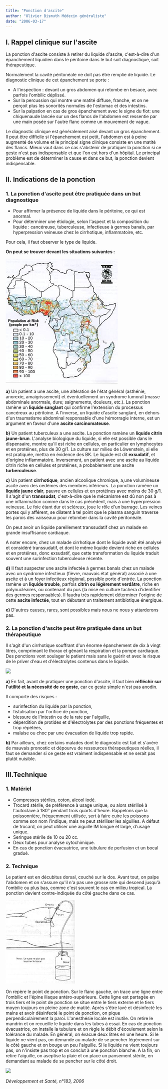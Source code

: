 ```yaml
---
title: "Ponction d'ascite"
author: "Olivier Bismuth Médecin généraliste"
date: "2006-03-17"
---
```


## I. Rappel clinique sur l'ascite

La ponction d'ascite consiste à retirer du liqui­de d'ascite, c'est-à-dire d'un épanchement liquidien dans le péritoine dans le but soit diagnostique, soit thérapeutique.

Normalement la cavité péritonéale ne doit pas être remplie de liquide. Le diagnostic clinique de cet épanchement se porte :

- A l'inspection : devant un gros abdomen qui retombe en besace, avec parfois l'ombilic déplissé.
- Sur la percussion qui montre une matité dif­fuse, franche, et on ne perçoit plus les sono­rités normales de l'estomac et des intestins.
- Sur la palpation en cas de gros épanche­ment avec le signe du flot: une chiquenaude lancée sur un des flancs de l'abdomen est ressentie par une main posée sur l'autre flanc comme un mouvement de vague.

Le diagnostic clinique est généralement aisé devant un gros épanchement. Il peut être difficile si l'épanchement est petit, l'abdomen est à peine augmenté de volume et le principal signe clinique consiste en une matité des flancs. Mieux vaut dans ce cas s'abstenir de pratiquer la ponction si ce geste n'est pas indispensable et que l'on est hors d'un hôpital. Le principal problème est de déterminer la cause et dans ce but, la ponction devient indispensable.

## II. Indications de la ponction

### 1. La ponction d'ascite peut être pratiquée dans un but diagnostique

- Pour affirmer la présence de liquide dans le péritoine, ce qui est anormal.
- Pour déterminer une étiologie, selon l'aspect et la composition du liquide : cancéreuse, tuberculeuse, infectieuse à germes banals, par hyperpression veineuse chez le cirrho­tique, inflammatoire, etc.

Pour cela, il faut observer le type de liquide.

**On peut se trouver devant les situations suivantes :**

![](image002.jpg)

**a)** Un patient a une ascite, une altéra­tion de l'état général (asthénie, anorexie, amaigrissement) et éventuellement un syndrome tumoral (masse abdominale anormale, dure; saignements, douleurs, etc.). La ponction ramène un **liquide san­glant** qui confirme l'extension du processus cancéreux au péritoine. A l'inverse, un liquide d'ascite sanglant, en dehors d'un traumatisme abdominal responsable d'une hémorragie interne, est un argument en faveur d'une **ascite carcinomateuse**.

**b)** Un patient tuberculeux a une ascite. La ponction ramène un **liquide citrin jaune-brun**. L'analyse biologique du liqui­de, si elle est possible dans le dispensaire, montre qu'il est riche en cellules, en parti­culier en lymphocytes et en protéines, plus de 30 g/1. La culture sur milieu de Löwenstein, si elle est pratiquée, mettra en évi­dence des BK. Le liquide est dit **exsudatif**, et d'origine inflammatoire. Inversement, un patient avec une ascite au liquide citrin riche en cellules et protéines, a probable­ment une ascite **turberculeuse**.

**c)** Un patient **cirrhotique**, ancien alcoolique chronique, a,une volumineuse ascite avec des oedèmes des membres inférieurs. La ponction ramène un **liquide jaune ­clair**, pauvre en cellules et en protéines avec moins de 30 g/1. Il s'agit d'un **trans­sudat**, c'est-à-dire que le mécanisme est dû non pas à une inflammation comme dans le cas précédent, mais à une hyperpression veineuse. Le foie étant dur et scléreux, joue le rôle d'un barrage. Les veines portes qui y afférent, se dilatent à tel point que le plasma sanguin traverse les parois des vaisseaux pour retomber dans la cavité péritonéale.

On peut avoir un liquide pareillement trans­sudatif chez un malade en grande insuffi­sance cardiaque.

A noter encore, chez un malade cirrhotique dont le liquide avait été analysé et considé­ré transsudatif, et dont le même liquide devient riche en cellules et en protéines, donc exsudatif, que cette transformation du liquide traduit souvent une surinfection tuberculeuse récente.

**d)** Il faut suspecter une ascite infectée à germes banals chez un malade avec un syndrome infectieux (fièvre, mauvais état général) associé à une ascite et à un foyer infectieux régional, possible porte d'entrée. La ponction ramène un **liquide trouble**, parfois **citrin ou légèrement verdâtre**, riche en polynucléaires, ou contenant du pus (la mise en culture tachera d'identi­fier des germes responsables). Il faudra très rapidement déterminer l'origine de cette **ascite infectée**, tout en débutant un trai­tement antibiotique énergique.

**e)** D'autres causes, rares, sont possibles mais nous ne nous y attarderons pas.

### 2. La ponction d'ascite peut être pratiquée dans un but thérapeutique

Il s'agit d'un cirrhotique souffrant d'un énorme épanchement de dix à vingt litres, comprimant le thorax et gênant la respiration et la pompe cardiaque. Des ponctions vont soulager le patient mais sans le guérir et avec le risque de le priver d'eau et d'électrolytes contenus dans le liquide.

![](image004.jpg)

**a)** En fait, avant de pratiquer une ponc­tion d'ascite, il faut bien **réfléchir sur l'utilité et la nécessité de ce geste**, car ce geste simple n'est pas anodin.

Il comporte des risques :

- surinfection du liquide par la ponction,
- fistulisation par l'orifice de ponction,
- blessure de l'intestin ou de la rate par l'aiguille,
- déperdition de protides et d'électrolytes par des ponctions fréquentes et trop répétées,
- malaise ou choc par une évacuation de liquide trop rapide.

**b)** Par ailleurs, chez certains malades dont le diagnostic est fait et s'avère de mauvais pronostic et dépourvu de ressources théra­peutiques réelles, il faut se demander si ce geste est vraiment indispensable et ne serait pas plutôt nuisible.

## III.Technique

### 1. Matériel

- Compresses stériles, coton, alcool iodé.
- Trocard stérile, de préférence à usage unique, ou alors stérilisé à l'autoclave à 180° pendant trois quarts d'heure. Rappelons que la poissonnière, fréquemment utilisée, sert à faire cuire les poissons comme son nom l'indique, mais ne peut stériliser les aiguilles. A défaut de trocard, on peut utiliser une aiguille IM longue et large, d'usage unique.
- Seringue stérile de 10 ou 20 cc.
- Deux tubes pour analyse cytochimique.
- En cas de ponction évacuatrice, une tubulure de perfusion et un bocal gradué.

### 2. Technique

Le patient est en décubitus dorsal, couché sur le dos. Avant tout, on palpe l'abdomen et on s'assure qu'il n'a pas une grosse rate qui des­cend jusqu'à l'ombilic ou plus bas, comme c'est souvent le cas en milieu tropical. La ponction devient contre-indiquée du côté gauche dans ce cas.

![](image002-ascite-n183-1.jpg)

On repère le point de ponction. Sur le flanc gauche, on trace une ligne entre l'ombilic et l'épine iliaque antéro-supérieure. Cette ligne est partagée en trois tiers et le point de ponc­tion se situe entre le tiers externe et le tiers moyen toujours en pleine zone de matité. Après s'être lavé et désinfecté les mains et avoir désinfecté le point de ponction, on pique perpendiculairement la paroi. L'anes­thésie locale est inutile. On retire le mandrin et on recueille le liquide dans les tubes à essai. En cas de ponction évacuatrice, on installe la tubulure et on règle le débit d'écoulement selon la tolérance du malade. En général, on évacue deux litres en une heure. Si le liqui­de ne vient pas, on demande au malade de se pencher légèrement sur le côté gauche et on bouge un peu l'aiguille. Si le liquide ne vient toujours pas, on n'insiste pas trop et on conclut à une ponction blanche. A la fin, on retire l'aiguille, on aseptise la plaie et on place un pansement stérile, en demandant au malade de se pencher sur le côté droit.

![](image006.jpg)

*Développement et Santé, n°183, 2006*
